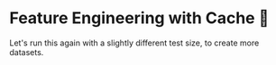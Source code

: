 # Feature Engineering with Cache 🧪

Let's run this again with a slightly different test size, to create more datasets.
